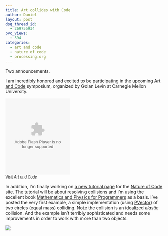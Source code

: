 ```yaml
---
title: Art collides with Code
author: Daniel
layout: post
dsq_thread_id:
  - 269755934
pvc_views:
  - 594
categories:
  - art and code
  - nature of code
  - processing.org
---
```

<p>Two announcements.</p>
<p>I am incredibly honored and excited to be participating in the upcoming <a href="http://artandcode.ning.com/">Art and Code</a> symposium, organized by Golan Levin at Carnegie Mellon University.  </p>
<p><embed src="http://static.ning.com/artandcode/widgets/index/swf/badge.swf?v=3.13.3%3A15354" quality="high" scale="noscale" salign="lt" wmode="transparent" bgcolor="#ffffff" type="application/x-shockwave-flash" pluginspage="http://www.macromedia.com/go/getflashplayer" width="206" height="242" allowScriptAccess="always" flashvars="networkUrl=http%3A%2F%2Fartandcode.ning.com%2F&amp;panel=network_large&amp;configXmlUrl=http%3A%2F%2Fstatic.ning.com%2Fartandcode%2Finstances%2Fmain%2Fembeddable%2Fbadge-config.xml%3Ft%3D1233765294" /> <br /><small><a href="http://artandcode.ning.com/">Visit <em>Art and Code</em></a></small></p>
<p>In addition, I&#8217;m finally working on <a href="http://shiffman.net/teaching/nature/collisions/">a new tutorial page</a> for the <a href="http://shiffman.net/teaching/nature">Nature of Code</a> site.  The tutorial will be about resolving collisions and I&#8217;m using the excellent book <a href="http://www.amazon.com/gp/product/1584503300?ie=UTF8&#038;tag=shiffman-20&#038;linkCode=as2&#038;camp=1789&#038;creative=390957&#038;creativeASIN=1584503300">Mathematics and Physics for Programmers</a> as a basis.  I&#8217;ve posted the very first example, a simple implementation (using <a href="http://www.processing.org/reference/PVector.html">PVector</a>) of two circles (equal mass) colliding.  Note the collision is an idealized <i>elastic</i> collision. And the example isn&#8217;t terribly sophisticated and needs some improvements in order to work with more than two objects.</p>
<p><a href="http://shiffman.net/teaching/nature/collisions/"><img src="http://shiffman.net/itp/classes/nature/collisions_s09/collisions1.jpg"/></a></p>

